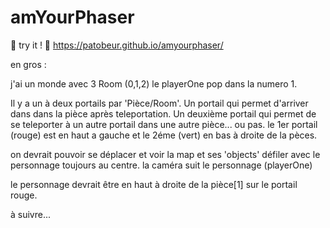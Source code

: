 # amYourPhaser

🐰 try it ! 🌱 https://patobeur.github.io/amyourphaser/

en gros : 

j'ai un monde avec 3 Room (0,1,2) le playerOne pop dans la numero 1.

Il y a un à deux portails par 'Pièce/Room'.
Un portail qui permet d'arriver dans dans la pièce après teleportation.
Un deuxième portail qui permet de se teleporter à un autre portail dans une autre pièce... ou pas.
le 1er portail (rouge) est en haut a gauche et le 2éme (vert) en bas à droite de la pèces.

on devrait pouvoir se déplacer et voir la map et ses 'objects' défiler avec le personnage toujours au centre.
la caméra suit le personnage (playerOne)

le personnage devrait être en haut à droite de la pièce[1] sur le portail rouge.


à suivre...
